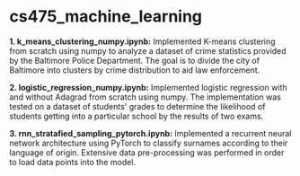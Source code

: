 # cs475_machine_learning
**1. k_means_clustering_numpy.ipynb:** Implemented K-means clustering from scratch using numpy to analyze a dataset of crime statistics provided by the Baltimore Police Department. The goal is to divide the city of Baltimore into clusters by crime distribution to aid law enforcement.

**2. logistic_regression_numpy.ipynb:** Implemented logistic regression with and without Adagrad from scratch using numpy. The implementation was tested on a dataset of students' grades to determine the likelihood of students getting into a particular school by the results of two exams.

**3. rnn_stratafied_sampling_pytorch.ipynb:** Implemented a recurrent neural network architecture using PyTorch to classify surnames according to their language of origin. Extensive data pre-processing was performed in order to load data points into the model.
